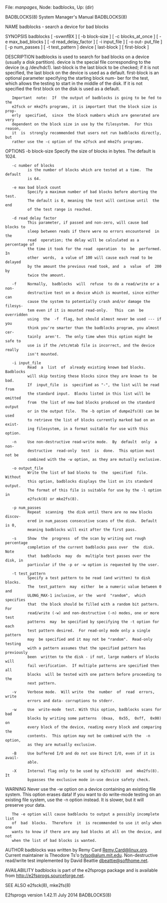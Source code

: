 File: *manpages*,  Node: badblocks,  Up: (dir)

BADBLOCKS(8)                System Manager's Manual               BADBLOCKS(8)



NAME
       badblocks - search a device for bad blocks

SYNOPSIS
       badblocks  [  -svwnfBX  ]  [ -b block-size ] [ -c blocks_at_once ] [ -e
       max_bad_blocks ] [ -d read_delay_factor ] [ -i input_file ] [  -o  out-
       put_file  ] [ -p num_passes ] [ -t test_pattern ] device [ last-block ]
       [ first-block ]

DESCRIPTION
       badblocks is used to search for bad blocks on a device (usually a  disk
       partition).   device  is  the  special file corresponding to the device
       (e.g /dev/hdc1).  last-block is the last block to be checked; if it  is
       not  specified,  the  last  block  on  the device is used as a default.
       first-block is an optional parameter specifying the starting block num-
       ber  for  the  test, which allows the testing to start in the middle of
       the disk.  If it is not specified the first block on the disk  is  used
       as a default.

       Important  note:  If  the output of badblocks is going to be fed to the
       e2fsck or mke2fs programs, it is important that the block size is prop-
       erly  specified,  since  the block numbers which are generated are very
       dependent on the block size in use by the filesystem.  For this reason,
       it  is  strongly recommended that users not run badblocks directly, but
       rather use the -c option of the e2fsck and mke2fs programs.

OPTIONS
       -b block-size
              Specify the size of blocks in bytes.  The default is 1024.

       -c number of blocks
              is the number of blocks which are tested at a time.  The default
              is 64.

       -e max bad block count
              Specify a maximum number of bad blocks before aborting the test.
              The default is 0, meaning the test will continue until  the  end
              of the test range is reached.

       -d read delay factor
              This parameter, if passed and non-zero, will cause bad blocks to
              sleep between reads if there were no errors encountered  in  the
              read  operation; the delay will be calculated as a percentage of
              the time it took for the read  operation  to  be  performed.  In
              other  words,  a value of 100 will cause each read to be delayed
              by the amount the previous read took, and  a  value  of  200  by
              twice the amount.

       -f     Normally,  badblocks  will  refuse  to do a read/write or a non-
              destructive test on a device which is mounted, since either  can
              cause the system to potentially crash and/or damage the filesys-
              tem even if it is mounted read-only.   This  can  be  overridden
              using  the  -f  flag, but should almost never be used --- if you
              think you're smarter than the badblocks program, you almost cer-
              tainly  aren't.  The only time when this option might be safe to
              use is if the /etc/mtab file is incorrect, and the device really
              isn't mounted.

       -i input_file
              Read  a  list  of  already existing known bad blocks.  Badblocks
              will skip testing these blocks since they are known to  be  bad.
              If  input_file  is  specified as "-", the list will be read from
              the standard input.  Blocks listed in this list will be  omitted
              from  the list of new bad blocks produced on the standard output
              or in the output file.  The -b option of dumpe2fs(8) can be used
              to retrieve the list of blocks currently marked bad on an exist-
              ing filesystem, in a format suitable for use with this option.

       -n     Use non-destructive read-write mode.  By  default  only  a  non-
              destructive  read-only  test  is  done.  This option must not be
              combined with the -w option, as they are mutually exclusive.

       -o output_file
              Write the list of bad blocks to  the  specified  file.   Without
              this option, badblocks displays the list on its standard output.
              The format of this file is suitable for use by the -l option  in
              e2fsck(8) or mke2fs(8).

       -p num_passes
              Repeat  scanning  the disk until there are no new blocks discov-
              ered in num_passes consecutive scans of the disk.  Default is 0,
              meaning badblocks will exit after the first pass.

       -s     Show  the  progress  of the scan by writing out rough percentage
              completion of the current badblocks pass over  the  disk.   Note
              that  badblocks  may  do  multiple test passes over the disk, in
              particular if the -p or -w option is requested by the user.

       -t test_pattern
              Specify a test pattern to be read (and written) to disk  blocks.
              The  test_pattern  may  either  be a numeric value between 0 and
              ULONG_MAX-1 inclusive, or the  word  "random",  which  specifies
              that  the block should be filled with a random bit pattern.  For
              read/write (-w) and non-destructive (-n) modes, one or more test
              patterns  may  be specified by specifying the -t option for each
              test pattern desired.  For read-only mode only a single  pattern
              may  be specified and it may not be "random".  Read-only testing
              with a pattern assumes that the specified pattern has previously
              been  written to the disk - if not, large numbers of blocks will
              fail verification.  If multiple patterns are specified then  all
              blocks  will be tested with one pattern before proceeding to the
              next pattern.

       -v     Verbose mode.  Will write  the  number  of  read  errors,  write
              errors and data- corruptions to stderr.

       -w     Use  write-mode  test. With this option, badblocks scans for bad
              blocks by writing some patterns  (0xaa,  0x55,  0xff,  0x00)  on
              every block of the device, reading every block and comparing the
              contents.  This option may not be combined with the  -n  option,
              as they are mutually exclusive.

       -B     Use buffered I/O and do not use Direct I/O, even if it is avail-
              able.

       -X     Internal flag only to be used by e2fsck(8)  and  mke2fs(8).   It
              bypasses the exclusive mode in-use device safety check.

WARNING
       Never use the -w option on a device containing an existing file system.
       This option erases data!  If you want to do write-mode  testing  on  an
       existing  file system, use the -n option instead.  It is slower, but it
       will preserve your data.

       The -e option will cause badblocks to output a possibly incomplete list
       of  bad  blocks.  Therefore  it  is recommended to use it only when one
       wants to know if there are any bad blocks at all on the device, and not
       when the list of bad blocks is wanted.

AUTHOR
       badblocks  was  written  by  Remy  Card <Remy.Card@linux.org>.  Current
       maintainer  is  Theodore  Ts'o  <tytso@alum.mit.edu>.   Non-destructive
       read/write test implemented by David Beattie <dbeattie@softhome.net>.

AVAILABILITY
       badblocks  is  part  of  the  e2fsprogs  package  and is available from
       http://e2fsprogs.sourceforge.net.

SEE ALSO
       e2fsck(8), mke2fs(8)



E2fsprogs version 1.42.11          July 2014                      BADBLOCKS(8)
